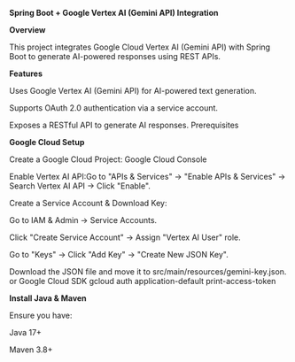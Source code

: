 **Spring Boot + Google Vertex AI (Gemini API) Integration**


**Overview**

This project integrates Google Cloud Vertex AI (Gemini API) with Spring Boot to generate AI-powered responses using REST APIs.

**Features**

Uses Google Vertex AI (Gemini API) for AI-powered text generation.

Supports OAuth 2.0 authentication via a service account.

Exposes a RESTful API to generate AI responses.
Prerequisites

**Google Cloud Setup**

Create a Google Cloud Project: Google Cloud Console

Enable Vertex AI API:Go to "APIs & Services" → "Enable APIs & Services" → Search Vertex AI API → Click "Enable".

Create a Service Account & Download Key:

Go to IAM & Admin → Service Accounts.

Click "Create Service Account" → Assign "Vertex AI User" role.

Go to "Keys" → Click "Add Key" → "Create New JSON Key".

Download the JSON file and move it to src/main/resources/gemini-key.json.
or
Google Cloud SDK
gcloud auth application-default print-access-token

**Install Java & Maven**

Ensure you have:

Java 17+

Maven 3.8+
